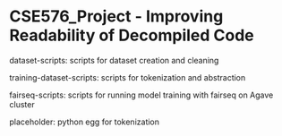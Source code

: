 # CSE576_Project - Improving Readability of Decompiled Code


dataset-scripts: scripts for dataset creation and cleaning

training-dataset-scripts: scripts for tokenization and abstraction

fairseq-scripts: scripts for running model training with fairseq on Agave cluster

placeholder: python egg for tokenization

